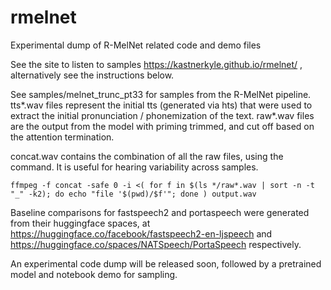 # rmelnet
Experimental dump of R-MelNet related code and demo files

See the site to listen to samples https://kastnerkyle.github.io/rmelnet/ , alternatively see the instructions below.






See samples/melnet\_trunc\_pt33 for samples from the R-MelNet pipeline. tts\*.wav files represent the initial tts (generated via hts) that were used to extract the initial pronunciation / phonemization of the text. raw\*.wav files are the output from the model with priming trimmed, and cut off based on the attention termination.

concat.wav contains the combination of all the raw files, using the command. It is useful for hearing variability across samples.
```
ffmpeg -f concat -safe 0 -i <( for f in $(ls */raw*.wav | sort -n -t "_" -k2); do echo "file '$(pwd)/$f'"; done ) output.wav
```

Baseline comparisons for fastspeech2 and portaspeech were generated from their huggingface spaces, at https://huggingface.co/facebook/fastspeech2-en-ljspeech and https://huggingface.co/spaces/NATSpeech/PortaSpeech respectively. 

An experimental code dump will be released soon, followed by a pretrained model and notebook demo for sampling.
